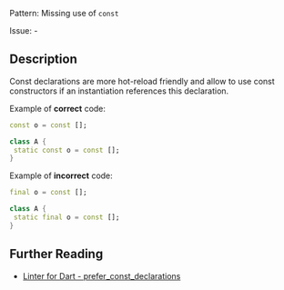 Pattern: Missing use of `const`

Issue: -

## Description

Const declarations are more hot-reload friendly and allow to use const
constructors if an instantiation references this declaration.

Example of **correct** code:
```dart
const o = const [];

class A {
 static const o = const [];
}
```

Example of **incorrect** code:
```dart
final o = const [];

class A {
 static final o = const [];
}
```

## Further Reading

* [Linter for Dart - prefer_const_declarations](https://dart-lang.github.io/linter/lints/prefer_const_declarations.html)